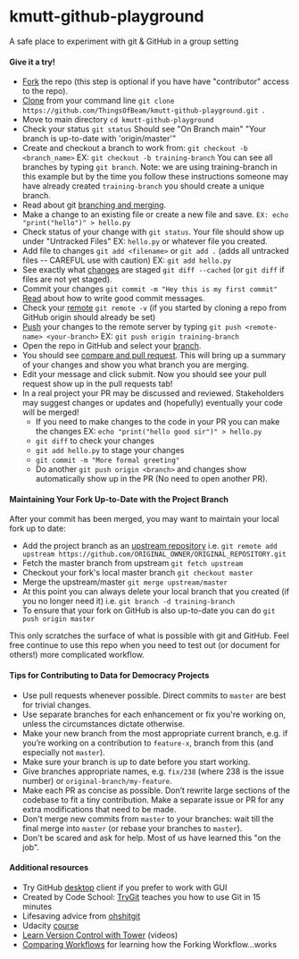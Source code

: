 # kmutt-github-playground
A safe place to experiment with git & GitHub in a group setting

#### Give it a try!

* [Fork](https://help.github.com/articles/fork-a-repo/) the repo (this step is optional if you have have "contributor" access to the repo).
* [Clone](https://help.github.com/articles/cloning-a-repository/) from your command line `git clone https://github.com/ThingsOfBeam/kmutt-github-playground.git
`. 
* Move to main directory `cd kmutt-github-playground`
* Check your status `git status` Should see "On Branch main" "Your branch is up-to-date with 'origin/master'"
* Create and checkout a branch to work from: `git checkout -b <branch_name>` EX: `git checkout -b training-branch` You can see all branches by typing `git branch`. Note: we are using training-branch in this example but by the time you follow these instructions someone may have already created `training-branch` you should create a unique branch.
* Read about git [branching and merging](https://git-scm.com/book/en/v2/Git-Branching-Basic-Branching-and-Merging).
* Make a change to an existing file or create a new file and save. `EX: echo "print("hello")" > hello.py`
* Check status of your change with `git status`. Your file should show up under "Untracked Files" EX: `hello.py` or whatever file you created.
* Add file to changes `git add <filename>` or `git add .` (adds all untracked files -- CAREFUL use with caution) EX: `git add hello.py`
* See exactly what [changes](https://git-scm.com/docs/git-diff) are staged `git diff --cached` (or `git diff` if files are not yet staged).
* Commit your changes `git commit -m "Hey this is my first commit"` [Read](http://chris.beams.io/posts/git-commit/) about how to write good commit messages.
* Check your [remote](https://help.github.com/articles/adding-a-remote/) `git remote -v` (if you started by cloning a repo from GitHub origin should already be set)
* [Push](https://help.github.com/articles/pushing-to-a-remote/) your changes to the remote server by typing `git push <remote-name> <your-branch>` EX: `git push origin training-branch`
* Open the repo in GitHub and select your [branch](https://help.github.com/articles/viewing-branches-in-your-repository/).
* You should see [compare and pull request](https://help.github.com/articles/about-pull-requests/). This will bring up a summary of your changes and show you what branch you are merging.
* Edit your message and click submit. Now you should see your pull request show up in the pull requests tab!
* In a real project your PR may be discussed and reviewed. Stakeholders may suggest changes or updates and (hopefully) eventually your code will be merged!
  * If you need to make changes to the code in your PR you can make the changes EX: `echo "print("hello good sir")" > hello.py`
  * `git diff` to check your changes
  * `git add hello.py` to stage your changes
  * `git commit -m "More formal greeting"`
  * Do another `git push origin <branch>` and changes show automatically show up in the PR (No need to open another PR).

#### Maintaining Your Fork Up-to-Date with the Project Branch
After your commit has been merged, you may want to maintain your local fork up to date:

* Add the project branch as an [upstream repository](https://help.github.com/articles/configuring-a-remote-for-a-fork/) i.e. `git remote add upstream https://github.com/ORIGINAL_OWNER/ORIGINAL_REPOSITORY.git`
* Fetch the master branch from upstream `git fetch upstream`
* Checkout your fork's local master branch `git checkout master`
* Merge the upstream/master `git merge upstream/master`
* At this point you can always delete your local branch that you created (if you no longer need it) i.e. `git branch -d training-branch`
* To ensure that your fork on GitHub is also up-to-date you can do `git push origin master`

This only scratches the surface of what is possible with git and GitHub. Feel free continue to use this repo when you need to test out (or document for others!) more complicated workflow.

#### Tips for Contributing to Data for Democracy Projects
* Use pull requests whenever possible. Direct commits to `master` are best for trivial changes.
* Use separate branches for each enhancement or fix you're working on, unless the circumstances dictate otherwise.
* Make your new branch from the most appropriate current branch, e.g. if you’re working on a contribution to `feature-x`, branch from this (and especially not `master`).
* Make sure your branch is up to date before you start working.
* Give branches appropriate names, e.g. `fix/238` (where 238 is the issue number) or `original-branch/my-feature`.
* Make each PR as concise as possible. Don’t rewrite large sections of the codebase to fit a tiny contribution. Make a separate issue or PR for any extra modifications that need to be made.
* Don't merge new commits from `master` to your branches: wait till the final merge into `master` (or rebase your branches to `master`).
* Don't be scared and ask for help. Most of us have learned this "on the job".

#### Additional resources
* Try GitHub [desktop](https://desktop.github.com/) client if you prefer to work with GUI
* Created by Code School: [TryGit](https://try.github.io/levels/1/challenges/1) teaches you how to use Git in 15 minutes
* Lifesaving advice from [ohshitgit](http://ohshitgit.com/)
* Udacity [course](https://www.udacity.com/course/how-to-use-git-and-github--ud775)
* [Learn Version Control with Tower](https://www.git-tower.com/learn/git/videos/) (videos)
* [Comparing Workflows](https://www.atlassian.com/git/tutorials/comparing-workflows) for learning how the Forking Workflow…works


